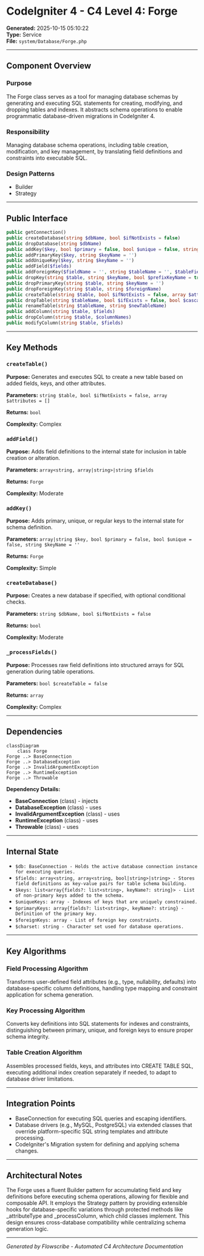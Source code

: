 # CodeIgniter 4 - C4 Level 4: Forge

**Generated:** 2025-10-15 05:10:22  
**Type:** Service  
**File:** `system/Database/Forge.php`

---

## Component Overview

### Purpose
The Forge class serves as a tool for managing database schemas by generating and executing SQL statements for creating, modifying, and dropping tables and indexes. It abstracts schema operations to enable programmatic database-driven migrations in CodeIgniter 4.

### Responsibility
Managing database schema operations, including table creation, modification, and key management, by translating field definitions and constraints into executable SQL.

### Design Patterns
- Builder
- Strategy

---

## Public Interface

```php
public getConnection()
public createDatabase(string $dbName, bool $ifNotExists = false)
public dropDatabase(string $dbName)
public addKey($key, bool $primary = false, bool $unique = false, string $keyName = '')
public addPrimaryKey($key, string $keyName = '')
public addUniqueKey($key, string $keyName = '')
public addField($fields)
public addForeignKey($fieldName = '', string $tableName = '', $tableField = '', string $onUpdate = '', string $onDelete = '', string $fkName = '')
public dropKey(string $table, string $keyName, bool $prefixKeyName = true)
public dropPrimaryKey(string $table, string $keyName = '')
public dropForeignKey(string $table, string $foreignName)
public createTable(string $table, bool $ifNotExists = false, array $attributes = [])
public dropTable(string $tableName, bool $ifExists = false, bool $cascade = false)
public renameTable(string $tableName, string $newTableName)
public addColumn(string $table, $fields)
public dropColumn(string $table, $columnNames)
public modifyColumn(string $table, $fields)
```

---

## Key Methods

### `createTable()`

**Purpose:** Generates and executes SQL to create a new table based on added fields, keys, and other attributes.

**Parameters:** `string $table, bool $ifNotExists = false, array $attributes = []`

**Returns:** `bool`

**Complexity:** Complex

### `addField()`

**Purpose:** Adds field definitions to the internal state for inclusion in table creation or alteration.

**Parameters:** `array<string, array|string>|string $fields`

**Returns:** `Forge`

**Complexity:** Moderate

### `addKey()`

**Purpose:** Adds primary, unique, or regular keys to the internal state for schema definition.

**Parameters:** `array|string $key, bool $primary = false, bool $unique = false, string $keyName = ''`

**Returns:** `Forge`

**Complexity:** Simple

### `createDatabase()`

**Purpose:** Creates a new database if specified, with optional conditional checks.

**Parameters:** `string $dbName, bool $ifNotExists = false`

**Returns:** `bool`

**Complexity:** Moderate

### `_processFields()`

**Purpose:** Processes raw field definitions into structured arrays for SQL generation during table operations.

**Parameters:** `bool $createTable = false`

**Returns:** `array`

**Complexity:** Complex

---

## Dependencies

```mermaid
classDiagram
    class Forge
Forge ..> BaseConnection
Forge ..> DatabaseException
Forge ..> InvalidArgumentException
Forge ..> RuntimeException
Forge ..> Throwable
```

**Dependency Details:**

- **BaseConnection** (class) - injects
- **DatabaseException** (class) - uses
- **InvalidArgumentException** (class) - uses
- **RuntimeException** (class) - uses
- **Throwable** (class) - uses

---

## Internal State

- `$db: BaseConnection - Holds the active database connection instance for executing queries.`
- `$fields: array<string, array<string, bool|string>|string> - Stores field definitions as key-value pairs for table schema building.`
- `$keys: list<array{fields?: list<string>, keyName?: string}> - List of non-primary keys added to the schema.`
- `$uniqueKeys: array - Indexes of keys that are uniquely constrained.`
- `$primaryKeys: array{fields?: list<string>, keyName?: string} - Definition of the primary key.`
- `$foreignKeys: array - List of foreign key constraints.`
- `$charset: string - Character set used for database operations.`

---

## Key Algorithms

### Field Processing Algorithm

Transforms user-defined field attributes (e.g., type, nullability, defaults) into database-specific column definitions, handling type mapping and constraint application for schema generation.

### Key Processing Algorithm

Converts key definitions into SQL statements for indexes and constraints, distinguishing between primary, unique, and foreign keys to ensure proper schema integrity.

### Table Creation Algorithm

Assembles processed fields, keys, and attributes into CREATE TABLE SQL, executing additional index creation separately if needed, to adapt to database driver limitations.


---

## Integration Points

- BaseConnection for executing SQL queries and escaping identifiers.
- Database drivers (e.g., MySQL, PostgreSQL) via extended classes that override platform-specific SQL string templates and attribute processing.
- CodeIgniter's Migration system for defining and applying schema changes.

---

## Architectural Notes

The Forge uses a fluent Builder pattern for accumulating field and key definitions before executing schema operations, allowing for flexible and composable API. It employs the Strategy pattern by providing extensible hooks for database-specific variations through protected methods like _attributeType and _processColumn, which child classes implement. This design ensures cross-database compatibility while centralizing schema generation logic.

---

*Generated by Flowscribe - Automated C4 Architecture Documentation*
